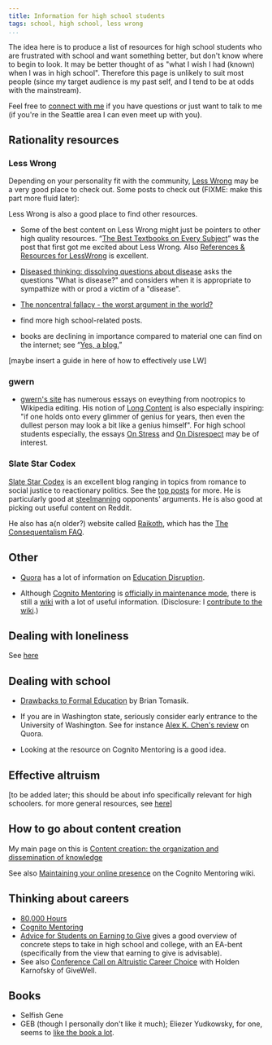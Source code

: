 ```yaml
---
title: Information for high school students
tags: school, high school, less wrong
...
```


The idea here is to produce a list of resources for high school students who are frustrated with school and want something better, but don't know where to begin to look.
It may be better thought of as "what I wish I had (known) when I was in high school".
Therefore this page is unlikely to suit most people (since my target audience is my past self, and I tend to be at odds with the mainstream).

Feel free to [connect with me](/about-me#contact) if you have questions or just want to talk to me (if you're in the Seattle area I can even meet up with you).


## Rationality resources


### Less Wrong

Depending on your personality fit with the community, [Less Wrong](http://lesswrong.com/) may be a very good place to check out.
Some posts to check out (FIXME: make this part more fluid later):

Less Wrong is also a good place to find other resources.

- Some of the best content on Less Wrong might just be pointers to other high quality resources.
“[The Best Textbooks on Every Subject](http://lesswrong.com/lw/3gu/the_best_textbooks_on_every_subject/)” was the post that first got me excited about Less Wrong.
Also [References \& Resources for LessWrong](http://lesswrong.com/lw/2un/references_resources_for_lesswrong/) is excellent.

- [Diseased thinking: dissolving questions about disease](http://lesswrong.com/lw/2as/diseased_thinking_dissolving_questions_about/) asks the questions "What is disease?" and considers when it is appropriate to sympathize with or prod a victim of a "disease".

- [The noncentral fallacy - the worst argument in the world?](http://lesswrong.com/lw/e95/the_noncentral_fallacy_the_worst_argument_in_the/)

- find more high school-related posts.

- books are declining in importance compared to material one can find on the internet; see “[Yes, a blog.](http://lesswrong.com/lw/33j/yes_a_blog/)”

[maybe insert a guide in here of how to effectively use LW]

### gwern

- [gwern's site](http://www.gwern.net/) has numerous essays on eveything from nootropics to Wikipedia editing.
His notion of [Long Content](http://www.gwern.net/About) is also especially inspiring: "if one holds onto every glimmer of genius for years, then even the dullest person may look a bit like a genius himself".
For high school students especially, the essays [On Stress](http://www.gwern.net/On%20Stress) and [On Disrespect](http://www.gwern.net/On%20Disrespect) may be of interest.


### Slate Star Codex

[Slate Star Codex](http://slatestarcodex.com/) is an excellent blog ranging in topics from romance to social justice to reactionary politics.
See the [top posts](http://slatestarcodex.com/top-posts/) for more.
He is particularly good at [steelmanning](http://www.patheos.com/blogs/camelswithhammers/2012/12/the-virtue-of-steelmanning/) opponents' arguments.
He is also good at picking out useful content on Reddit.

He also has a(n older?) website called [Raikoth](http://www.raikoth.net/), which has the [The Consequentalism FAQ](http://www.raikoth.net/consequentialism.html).

## Other

- [Quora](http://quora.com) has a lot of information on [Education Disruption](https://education-disruption.quora.com/).

- Although [Cognito Mentoring](http://cognitomentoring.org/) is [officially in maintenance mode](http://lesswrong.com/lw/k8q/moving_on_from_cognito_mentoring/), there is still a [wiki](http://info.cognitomentoring.org/wiki/Main_Page) with a lot of useful information.
(Disclosure: I [contribute to the wiki](http://info.cognitomentoring.org/wiki/Special:Contributions/Riceissa).)


## Dealing with loneliness

See [here](/dealing-with-loneliness)

## Dealing with school

- [Drawbacks to Formal Education](http://briantomasik.com/drawbacks-formal-education/) by Brian Tomasik.

- If you are in Washington state, seriously consider early entrance to the University of Washington.
See for instance [Alex K. Chen's review](https://www.quora.com/Reviews-of-University-of-Washington-Academy-for-Young-Scholars) on Quora.

- Looking at the resource on Cognito Mentoring is a good idea.

## Effective altruism

[to be added later; this should be about info specifically relevant for high schoolers. for more general resources, see [here](/effective-altruism-links)]


## How to go about content creation

My main page on this is [Content creation: the organization and dissemination of knowledge](/content-creation-the-organization-and-dissemination-of-knowledge)

See also [Maintaining your online presence](http://info.cognitomentoring.org/wiki/Maintaining_your_online_presence) on the Cognito Mentoring wiki.

## Thinking about careers

- [80,000 Hours](https://80000hours.org/)
- [Cognito Mentoring](http://cognitomentoring.org/)
- [Advice for Students on Earning to Give](http://reducing-suffering.org/advice-students-earning-give/) gives a good overview of concrete steps to take in high school and college, with an EA-bent (specifically from the view that earning to give is advisable).
- See also [Conference Call on Altruistic Career Choice](http://www.givewell.org/altruistic-career-choice) with Holden Karnofsky of GiveWell.

## Books

- Selfish Gene
- GEB (though I personally don't like it much); Eliezer Yudkowsky, for one, seems to [like the book a lot](http://lesswrong.com/lw/4d/youre_calling_who_a_cult_leader/).
